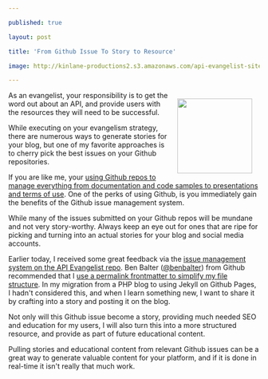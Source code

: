 ---
published: true
layout: post
title: 'From Github Issue To Story to Resource'
image: http://kinlane-productions2.s3.amazonaws.com/api-evangelist-site/blog/ben-balter.png
---

<p><a href="https://twitter.com/BenBalter"><img style="padding: 15px;" src="https://s3.amazonaws.com/kinlane-productions2/ben-balter/ben-balter.png" alt="" width="150" align="right" /></a>
<p>As an evangelist, your responsibility is to get the word out about an API, and provide users with the resources they will need to be successful.
<p>While executing on your evangelism strategy, there are numerous ways to generate stories for your blog, but one of my favorite approaches is to cherry pick the best issues on your Github repositories.
<p>If you are like me, your <a title="using Github repos to manage everything from documentation and code samples to presentations and terms of use" href="http://apievangelist.com/2013/06/08/api-management-using-github/">using Github repos to manage everything from documentation and code samples to presentations and terms of use</a>. One of the perks of using Github, is you immediately gain the benefits of the Github issue management system.
<p>While many of the issues submitted on your Github repos will be mundane and not very story-worthy. Always keep an eye out for ones that are ripe for picking and turning into an actual stories for your blog and social media accounts.
<p>Earlier today, I received some great feedback via the <a href="https://github.com/kinlane/api-evangelist/issues">issue management system on the API Evangelist repo</a>.  Ben Balter (<a href="https://twitter.com/BenBalter">@benbalter</a>) from Github recommended that I <a title="use a permalink frontmatter to simplify my file structure" href="http://hackerstorytelling.com/2013/07/17/jekyll-use-permalink-frontmatter-to-simplify-file-structure/">use a permalink frontmatter to simplify my file structure</a>. In my migration from a PHP blog to using Jekyll on Github Pages, I hadn't considered this, and when I learn something new, I want to share it by crafting into a story and posting it on the blog.
<p>Not only will this Github issue become a story, providing much needed SEO and education for my users, I will also turn this into a more structured resource, and provide as part of future educational content.
<p>Pulling stories and educational content from relevant Github issues can be a great way to generate valuable content for your platform, and if it is done in real-time it isn't really that much work.

